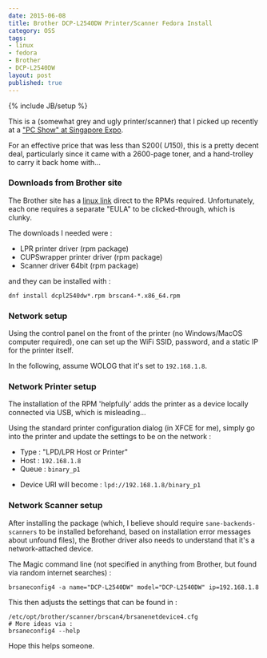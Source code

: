 ```yaml
---
date: 2015-06-08
title: Brother DCP-L2540DW Printer/Scanner Fedora Install
category: OSS
tags:
- linux
- fedora
- Brother
- DCP-L2540DW
layout: post
published: true
---
```

{% include JB/setup %}

This is a (somewhat grey and ugly printer/scanner) that I picked up recently at a ["PC Show" at Singapore Expo](http://itfairsg.com/pcshow2015/brother-printers-laser-inkjet-colour-led-mfc-hl-dcp-mfc-price-list-flyer-brochure-15024/).

For an effective price that was less than S$200 (~U$150), this is a pretty decent deal, 
particularly since it came with a 2600-page toner, and a hand-trolley to carry it back home
with...

### Downloads from Brother site

The Brother site has a [linux link](http://support.brother.com/g/b/downloadlist.aspx?c=sg&lang=en&prod=dcpl2540dw_us_as&os=127) direct to the 
RPMs required.  Unfortunately, each one requires a separate "EULA" to be clicked-through, which is clunky.

The downloads I needed were :

*  LPR printer driver (rpm package)
*  CUPSwrapper printer driver (rpm package)
*  Scanner driver 64bit (rpm package)

and they can be installed with :

```
dnf install dcpl2540dw*.rpm brscan4-*.x86_64.rpm
```

### Network setup 

Using the control panel on the front of the printer (no Windows/MacOS computer required), 
one can set up the WiFi SSID, password, and a static IP for the printer itself.

In the following, assume WOLOG that it's set to ```192.168.1.8```.

### Network Printer setup 

The installation of the RPM 'helpfully' adds the printer as a device locally 
connected via USB, which is misleading...

Using the standard printer configuration dialog (in XFCE for me), simply go into the printer
and update the settings to be on the network : 

*  Type : "LPD/LPR Host or Printer"
*  Host : ```192.168.1.8```
*  Queue : ```binary_p1```
  - Device URI will become : ```lpd://192.168.1.8/binary_p1```

### Network Scanner setup 

After installing the package (which, I believe should require ```sane-backends-scanners``` 
to be installed beforehand,  based on installation error messages about unfound files), 
the Brother driver also needs to understand that it's a network-attached device.

The Magic command line (not specified in anything from Brother, but found via random internet searches) : 

```
brsaneconfig4 -a name="DCP-L2540DW" model="DCP-L2540DW" ip=192.168.1.8
```

This then adjusts the settings that can be found in :
```
/etc/opt/brother/scanner/brscan4/brsanenetdevice4.cfg
# More ideas via :
brsaneconfig4 --help
```

Hope this helps someone.
